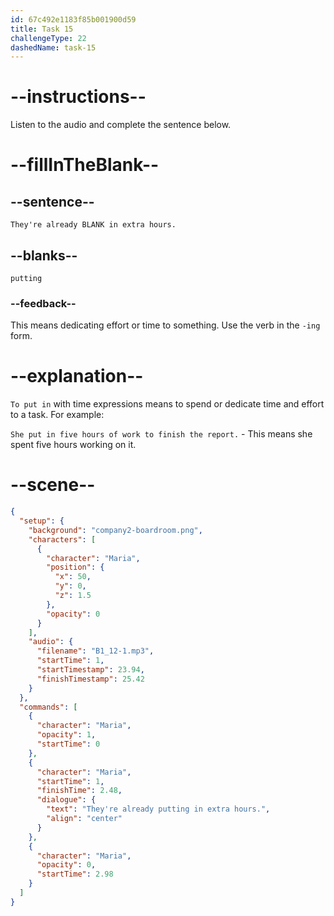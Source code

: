 ```yaml
---
id: 67c492e1183f85b001900d59
title: Task 15
challengeType: 22
dashedName: task-15
---
```


<!-- (Audio) Maria: They're already putting in extra hours. -->

# --instructions--

Listen to the audio and complete the sentence below.

# --fillInTheBlank--

## --sentence--

`They're already BLANK in extra hours.`  

## --blanks--

`putting`  

### --feedback--

This means dedicating effort or time to something. Use the verb in the `-ing` form.

# --explanation--

`To put in` with time expressions means to spend or dedicate time and effort to a task. For example:

`She put in five hours of work to finish the report.` - This means she spent five hours working on it.

# --scene--

```json
{
  "setup": {
    "background": "company2-boardroom.png",
    "characters": [
      {
        "character": "Maria",
        "position": {
          "x": 50,
          "y": 0,
          "z": 1.5
        },
        "opacity": 0
      }
    ],
    "audio": {
      "filename": "B1_12-1.mp3",
      "startTime": 1,
      "startTimestamp": 23.94,
      "finishTimestamp": 25.42
    }
  },
  "commands": [
    {
      "character": "Maria",
      "opacity": 1,
      "startTime": 0
    },
    {
      "character": "Maria",
      "startTime": 1,
      "finishTime": 2.48,
      "dialogue": {
        "text": "They're already putting in extra hours.",
        "align": "center"
      }
    },
    {
      "character": "Maria",
      "opacity": 0,
      "startTime": 2.98
    }
  ]
}
```
